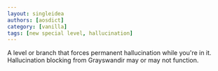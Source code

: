 ```yaml
---
layout: singleidea
authors: [aosdict]
category: [vanilla]
tags: [new special level, hallucination]
---
```

A level or branch that forces permanent hallucination while you're in it. Hallucination blocking from Grayswandir may or may not function.
